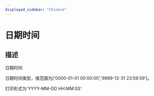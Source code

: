 ```yaml
---
displayed_sidebar: "Chinese"
---
```


# 日期时间

## 描述

日期时间

日期时间类型，值范围为['0000-01-01 00:00:00','9999-12-31 23:59:59']。

打印形式为'YYYY-MM-DD HH:MM:SS'